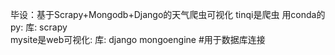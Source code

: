 毕设：基于Scrapy+Mongodb+Django的天气爬虫可视化
tinqi是爬虫
用conda的py:
库:
scrapy        
mysite是web可视化:
库:
django
mongoengine      #用于数据库连接
